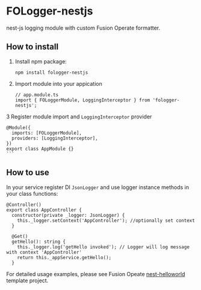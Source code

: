 # FOLogger-nestjs

nest-js logging module with custom Fusion Operate formatter.


## How to install

1. Install npm package:

    ```npm install fologger-nestjs```

2. Import module into your appication

    ```
    // app.module.ts
    import { FOLoggerModule, LoggingInterceptor } from 'fologger-nestjs';
    ```
3 Register module import and `LoggingInterceptor` provider

    @Module({
      imports: [FOLoggerModule],
      providers: [LoggingInterceptor],
    })
    export class AppModule {}
    ```

## How to use

In your service register DI `JsonLogger` and use logger instance methods in your class functions:
```
@Controller()
export class AppController {
  constructor(private _logger: JsonLogger) {
    this._logger.setContext('AppController'); //optionally set context
  }

  @Get()
  getHello(): string {
    this._logger.log('getHello invoked'); // Logger will log message with context 'AppController'
    return this._appService.getHello();
  }
```

For detailed usage examples, please see Fusion Opeate [nest-helloworld](https://fusionfabric.visualstudio.com/FusionOperate/_git/nest-helloworld) template project.
